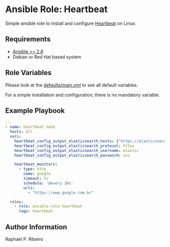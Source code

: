 # Ansible Role: Heartbeat
Simple ansible role to Install and configure [Heartbeat](https://www.elastic.co/beats/heartbeat) on Linux.

## Requirements
- [Ansible >= 2.8](https://ansible.com/)
- Debian or Red Hat based system 

## Role Variables

Please look at the [defaults/main.yml](defaults/main.yml) to see all default variables.

For a simple installation and configuration, there is no mandatory variable.

## Example Playbook

```yml
---
- name: heartbeat node
  hosts: all
  vars:
    heartbeat_config_output_elasticsearch_hosts: ["https://elasticsearch.example:9243"]
    heartbeat_config_output_elasticsearch_protocol: https
    heartbeat_config_output_elasticsearch_username: elastic
    heartbeat_config_output_elasticsearch_password: xxx

    heartbeat_monitors:
      - type: http
        name: google
        timeout: 5s
        schedule: '@every 10s'
        urls:
          - "https://www.google.com.br"

  roles:
    - role: ansible-role-heartbeat
      tags: heartbeat
```

## Author Information
Raphael P. Ribeiro
